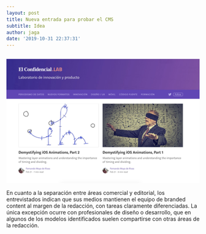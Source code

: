```yaml
---
layout: post
title: Nueva entrada para probar el CMS
subtitle: Idea
author: jaga
date: '2019-10-31 22:37:31'
---
```

```

```

![](/images/shots/eci18.jpg)

En cuanto a la separación entre áreas comercial y editorial, los entrevistados indican que sus medios mantienen el equipo de branded content al margen de la redacción, con tareas claramente diferenciadas. La única excepción ocurre con profesionales de diseño o desarrollo, que en algunos de los modelos identificados suelen compartirse con otras áreas de la redacción.

